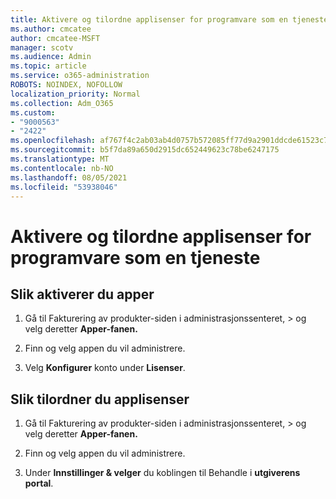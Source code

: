 ```yaml
---
title: Aktivere og tilordne applisenser for programvare som en tjeneste
ms.author: cmcatee
author: cmcatee-MSFT
manager: scotv
ms.audience: Admin
ms.topic: article
ms.service: o365-administration
ROBOTS: NOINDEX, NOFOLLOW
localization_priority: Normal
ms.collection: Adm_O365
ms.custom:
- "9000563"
- "2422"
ms.openlocfilehash: af767f4c2ab03ab4d0757b572085ff77d9a2901ddcde61523c7f314b11726f25
ms.sourcegitcommit: b5f7da89a650d2915dc652449623c78be6247175
ms.translationtype: MT
ms.contentlocale: nb-NO
ms.lasthandoff: 08/05/2021
ms.locfileid: "53938046"
---
```

# <a name="activate-and-assign-software-as-a-service-app-licenses"></a>Aktivere og tilordne applisenser for programvare som en tjeneste 

## <a name="to-activate-apps"></a>Slik aktiverer du apper

1. Gå til Fakturering av produkter-siden i administrasjonssenteret,  >  **[](https://go.microsoft.com/fwlink/p/?linkid=842054)** og velg deretter **Apper-fanen.**

2. Finn og velg appen du vil administrere.

3. Velg **Konfigurer** konto under **Lisenser**.  

## <a name="to-assign-app-licenses"></a>Slik tilordner du applisenser

1. Gå til Fakturering av produkter-siden i administrasjonssenteret,  >  **[](https://go.microsoft.com/fwlink/p/?linkid=842054)** og velg deretter **Apper-fanen.**

2. Finn og velg appen du vil administrere.  

3. Under **Innstillinger & velger** du koblingen til Behandle i **utgiverens portal**.